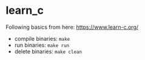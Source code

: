 # learn_c

Following basics from here: https://www.learn-c.org/

- compile binaries: `make`
- run binaries: `make run`
- delete binaries: `make clean`
